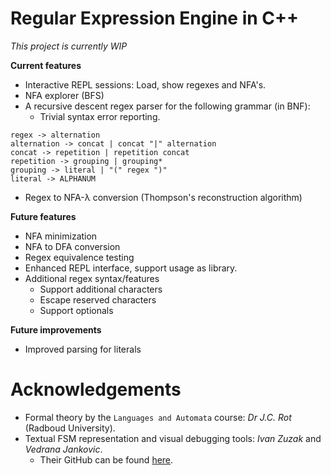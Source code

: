 # Regular Expression Engine in C++

_This project is currently WIP_

**Current features**
- Interactive REPL sessions: Load, show regexes and NFA's.
- NFA explorer (BFS)
- A recursive descent regex parser for the following grammar (in BNF):
  - Trivial syntax error reporting.
```
regex -> alternation
alternation -> concat | concat "|" alternation
concat -> repetition | repetition concat
repetition -> grouping | grouping*
grouping -> literal | "(" regex ")"
literal -> ALPHANUM
```
- Regex to NFA-λ conversion (Thompson's reconstruction algorithm)

**Future features**
- NFA minimization
- NFA to DFA conversion
- Regex equivalence testing
- Enhanced REPL interface, support usage as library.
- Additional regex syntax/features
  - Support additional characters
  - Escape reserved characters
  - Support optionals

**Future improvements**
- Improved parsing for literals

# Acknowledgements
- Formal theory by the `Languages and Automata` course: *Dr J.C. Rot* (Radboud University).
- Textual FSM representation and visual debugging tools: *Ivan Zuzak* and *Vedrana Jankovic*.
  - Their GitHub can be found [here](https://github.com/izuzak/noam/tree/master/webapps/fsm_simulator).

